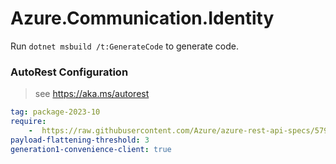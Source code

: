 # Azure.Communication.Identity

Run `dotnet msbuild /t:GenerateCode` to generate code.

### AutoRest Configuration
> see https://aka.ms/autorest

``` yaml
tag: package-2023-10
require:
    -  https://raw.githubusercontent.com/Azure/azure-rest-api-specs/5797d78f04cd8ca773be82d2c99a3294009b3f0a/specification/communication/data-plane/Identity/readme.md
payload-flattening-threshold: 3
generation1-convenience-client: true
```
